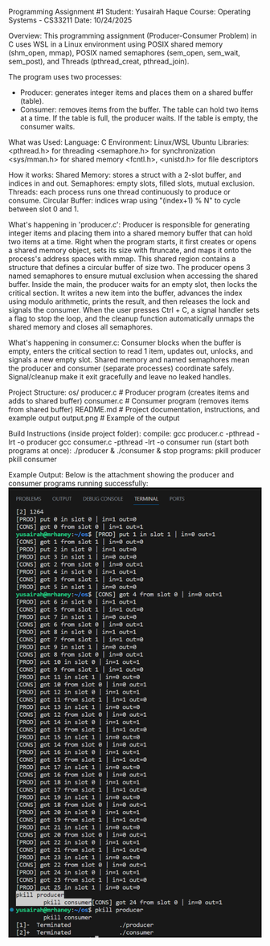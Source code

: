 Programming Assignment #1 
Student: Yusairah Haque 
Course: Operating Systems - CS33211
Date: 10/24/2025


Overview: 
    This programming assignment (Producer-Consumer Problem) in C uses WSL in a Linux environment using POSIX shared memory (shm_open, mmap), POSIX named semaphores (sem_open, sem_wait, sem_post), and Threads (pthread_creat, pthread_join). 

The program uses two processes: 
- Producer: generates integer items and places them on a shared buffer (table).
- Consumer: removes items from the buffer. 
    The table can hold two items at a time. If the table is full, the producer waits. If the table is empty, the consumer waits. 

What was Used: 
    Language: C 
    Environment: Linux/WSL Ubuntu 
    Libraries: 
        <pthread.h> for threading
        <semaphore.h> for synchronization
        <sys/mman.h> for shared memory 
        <fcntl.h>, <unistd.h> for file descriptors 

How it works: 
    Shared Memory: stores a struct with a 2-slot buffer, and indices in and out. 
    Semaphores: empty slots, filled slots, mutual exclusion. 
    Threads: each process runs one thread continuously to produce or consume.
    Circular Buffer: indices wrap using "(index+1) % N" to cycle between slot 0 and 1.

What's happening in 'producer.c': 
    Producer is responsible for generating integer items and placing them into a shared memory buffer that can hold two items at a time. Right when the program starts, it first creates or opens a shared memory object, sets its size with ftruncate, and maps it onto the process's address spaces with mmap. This shared region contains a structure that defines a circular buffer of size two. The producer opens 3 named semaphores to ensure mutual exclusion when accessing the shared buffer. Inside the main, the producer waits for an empty slot, then locks the critical section. It writes a new item into the buffer, advances the index using modulo arithmetic, prints the result, and then releases the lock and signals the consumer. When the user presses Ctrl + C, a signal handler sets a flag to stop the loop, and the cleanup function automatically unmaps the shared memory and closes all semaphores. 

What's happening in consumer.c: 
    Consumer blocks when the buffer is empty, enters the critical section to read 1 item, updates out, unlocks, and signals a new empty slot. Shared memory and named semaphores mean the producer and consumer (separate processes) coordinate safely. Signal/cleanup make it exit gracefully and leave no leaked handles.

Project Structure: 
os/
    producer.c       # Producer program (creates items and adds to shared buffer)
    consumer.c       # Consumer program (removes items from shared buffer)
    README.md        # Project documentation, instructions, and example output
    output.png       # Example of the output 

Build Instructions (inside project folder): 
    compile: 
        gcc producer.c -pthread -lrt -o producer 
        gcc consumer.c -pthread -lrt -o consumer
    run (start both programs at once): 
        ./producer & ./consumer &
    stop programs: 
        pkill producer
        pkill consumer

Example Output:
    Below is the attachment showing the producer and consumer programs running successfully:
    ![Program Output](output.png)
